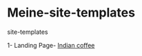 # Meine-site-templates
site-templates

1- Landing Page- [Indian coffee](https://dmitry5895.github.io/Meine-site-templates/branch_site/src/)
